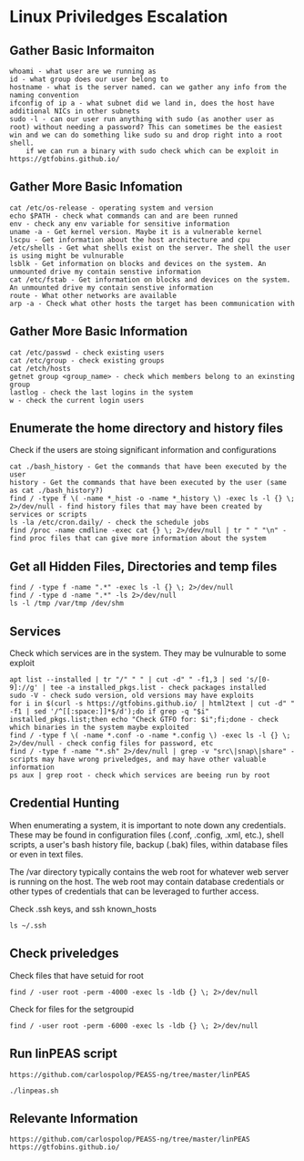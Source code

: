 # Linux Priviledges Escalation

## Gather Basic Informaiton

	whoami - what user are we running as
	id - what group does our user belong to
	hostname - what is the server named. can we gather any info from the naming convention
	ifconfig of ip a - what subnet did we land in, does the host have additional NICs in other subnets
	sudo -l - can our user run anything with sudo (as another user as root) without needing a password? This can sometimes be the easiest win and we can do something like sudo su and drop right into a root shell.
		if we can run a binary with sudo check which can be exploit in https://gtfobins.github.io/

## Gather More Basic Infomation

	cat /etc/os-release - operating system and version
	echo $PATH - check what commands can and are been runned
	env - check any env variable for sensitive information
	uname -a - Get kernel version. Maybe it is a vulnerable kernel
	lscpu - Get information about the host architecture and cpu
	/etc/shells - Get what shells exist on the server. The shell the user is using might be vulnurable
	lsblk - Get information on blocks and devices on the system. An unmounted drive my contain senstive information
	cat /etc/fstab - Get information on blocks and devices on the system. An unmounted drive my contain senstive information
	route - What other networks are available
	arp -a - Check what other hosts the target has been communication with

## Gather More Basic Information

	cat /etc/passwd - check existing users
	cat /etc/group - check existing groups
	cat /etch/hosts
	getnet group <group_name> - check which members belong to an exinsting group
	lastlog - check the last logins in the system
	w - check the current login users

## Enumerate the home directory and history files

Check if the users are stoing significant information and configurations

	cat ./bash_history - Get the commands that have been executed by the user
	history - Get the commands that have been executed by the user (same as cat ./bash_history?)
	find / -type f \( -name *_hist -o -name *_history \) -exec ls -l {} \; 2>/dev/null - find history files that may have been created by services or scripts
	ls -la /etc/cron.daily/ - check the schedule jobs
	find /proc -name cmdline -exec cat {} \; 2>/dev/null | tr " " "\n" - find proc files that can give more information about the system

## Get all Hidden Files, Directories and temp files

	find / -type f -name ".*" -exec ls -l {} \; 2>/dev/null
	find / -type d -name ".*" -ls 2>/dev/null
	ls -l /tmp /var/tmp /dev/shm

## Services

Check which services are in the system. They may be vulnurable to some exploit

	apt list --installed | tr "/" " " | cut -d" " -f1,3 | sed 's/[0-9]://g' | tee -a installed_pkgs.list - check packages installed
	sudo -V - check sudo version, old versions may have exploits
	for i in $(curl -s https://gtfobins.github.io/ | html2text | cut -d" " -f1 | sed '/^[[:space:]]*$/d');do if grep -q "$i" installed_pkgs.list;then echo "Check GTFO for: $i";fi;done - check which binaries in the system maybe exploited
	find / -type f \( -name *.conf -o -name *.config \) -exec ls -l {} \; 2>/dev/null - check config files for password, etc
	find / -type f -name "*.sh" 2>/dev/null | grep -v "src\|snap\|share" - scripts may have wrong priveledges, and may have other valuable information
	ps aux | grep root - check which services are beeing run by root

## Credential Hunting

When enumerating a system, it is important to note down any credentials. These may be found in configuration files (.conf, .config, .xml, etc.), shell scripts, a user's bash history file, backup (.bak) files, within database files or even in text files.

The /var directory typically contains the web root for whatever web server is running on the host. The web root may contain database credentials or other types of credentials that can be leveraged to further access.

Check .ssh keys, and ssh known_hosts

	ls ~/.ssh

## Check priveledges

Check files that have setuid for root

	find / -user root -perm -4000 -exec ls -ldb {} \; 2>/dev/null

Check for files for the setgroupid

	find / -user root -perm -6000 -exec ls -ldb {} \; 2>/dev/null

## Run linPEAS script

	https://github.com/carlospolop/PEASS-ng/tree/master/linPEAS
	
	./linpeas.sh

## Relevante Information

	https://github.com/carlospolop/PEASS-ng/tree/master/linPEAS
	https://gtfobins.github.io/